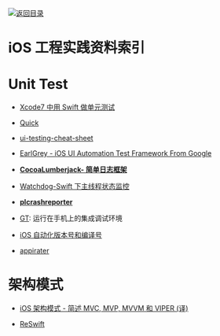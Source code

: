 [![返回目录](https://parg.co/UGo)](https://parg.co/b4z) 
 
 
# iOS 工程实践资料索引

# Unit Test

* [Xcode7 中用 Swift 做单元测试](http://swift.gg/2016/03/23/unit-testing-swift/)

- [Quick](https://github.com/Quick/Quick)

* [ui-testing-cheat-sheet](http://masilotti.com/ui-testing-cheat-sheet/)

- [EarlGrey - iOS UI Automation Test Framework From Google](https://github.com/google/EarlGrey)

- [**CocoaLumberjack- 简单日志框架**](https://github.com/CocoaLumberjack/CocoaLumberjack)

* [Watchdog-Swift 下主线程状态监控](https://github.com/wojteklukaszuk/Watchdog)

- [**plcrashreporter**](https://github.com/plausiblelabs/plcrashreporter)

- [GT](https://github.com/TencentOpen/GT): 运行在手机上的集成调试环境

* [iOS 自动化版本号和编译号](https://segmentfault.com/a/1190000004678950)

- [appirater](https://github.com/arashpayan/appirater)

# 架构模式

- [iOS 架构模式 - 简述 MVC, MVP, MVVM 和 VIPER (译)](https://blog.coding.net/blog/ios-architecture-patterns)

- [ReSwift](https://github.com/ReSwift/ReSwift)

